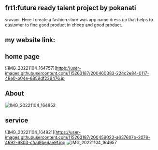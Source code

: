 ## frt1:future ready talent project by pokanati
 sravani.
Here I create a fashion store was app name dress up
 that helps to customer to fine good product
 in cheap and good product.
## my website link:


## home page
![IMG_20221104_164757](https://user-images.githubusercontent.com/115263187/200460383-224c2e84-0117-48e0-b04e-6859df236476.jp

## About

![IMG_20221104_164852](https://user-images.githubusercontent.com/115263187/200460875-2e7544b1-b63d-4860-802c-c5e9beb621a0.jpg)
## service

![IMG_20221104_164821](https://user-images.githubusercontent.com/115263187/200459023-a637607b-2078-4692-9803-cfc69be6ae9f.jpg
![IMG_20221104_164957](https://user-images.githubusercontent.com/115263187/200461581-490194e0-d7dd-42cd-9492-6ec58f97f921.jpg)
